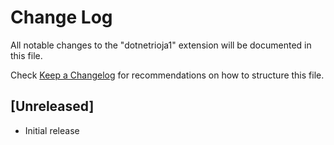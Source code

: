 # Change Log

All notable changes to the "dotnetrioja1" extension will be documented in this file.

Check [Keep a Changelog](http://keepachangelog.com/) for recommendations on how to structure this file.

## [Unreleased]

- Initial release